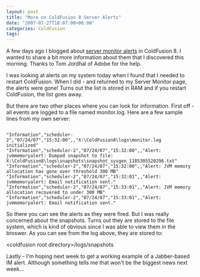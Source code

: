 ```yaml
---
layout: post
title: "More on ColdFusion 8 Server Alerts"
date: "2007-07-27T18:07:00+06:00"
categories: ColdFusion 
tags: 
---
```


A few days ago I blogged about <a href="http://www.raymondcamden.com/index.cfm/2007/7/25/Server-Monitor-Alerts-in-ColdFusion-8">server monitor alerts</a> in ColdFusion 8. I wanted to share a bit more information about them that I discovered this morning. Thanks to Tom Jordhal of Adobe for the help. 

I was looking at alerts on my system today when I found that I needed to restart ColdFusion. When I did - and returned to my Server Monitor page, the alerts were gone! Turns out the list is stored in RAM and if you restart ColdFusion, the list goes away.

But there are two other places where you can look for information. First off - all events are logged to a file named monitor.log. Here are a few sample lines from my own server:

<code>
"Information","scheduler-2","07/24/07","15:32:00",,"X:\ColdFusion8\logs\monitor.log initialized"
"Information","scheduler-2","07/24/07","15:32:00",,"Alert: jvmmemoryalert: Dumped snapshot to file: X:\ColdFusion8\logs\snapshots\snapshot_sysgen_1185305520296.txt"
"Information","scheduler-2","07/24/07","15:32:00",,"Alert: JVM memory allocation has gone over threshold 300 MB"
"Information","scheduler-2","07/24/07","15:32:01",,"Alert: jvmmemoryalert: Email notification sent."
"Information","scheduler-2","07/24/07","15:33:01",,"Alert: JVM memory allocation recovered to under 300 MB"
"Information","scheduler-2","07/24/07","15:33:01",,"Alert: jvmmemoryalert: Email notification sent."
</code>

So there you can see the alerts as they were fired. But I was really concerned about the snapshots. Turns out they are stored to the file system, which is kind of obvious since I was able to view them in the broswer. As you can see from the log above, they are stored to:

&lt;coldfusion root directory&gt;/logs/snapshots

Lastly - I'm hoping next week to get a working example of a Jabber-based IM alert. Although something tells me that won't be the biggest news next week...